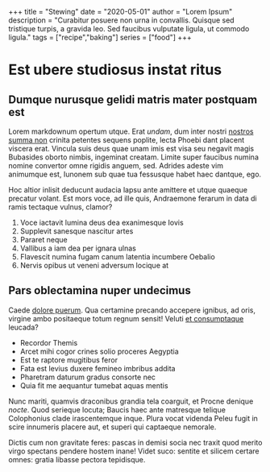 +++
title = "Stewing"
date = "2020-05-01"
author = "Lorem Ipsum"
description = "Curabitur posuere non urna in convallis. Quisque sed tristique turpis, a gravida leo. Sed faucibus vulputate ligula, ut commodo ligula."
tags = ["recipe","baking"]
series = ["food"]
+++
# Est ubere studiosus instat ritus

## Dumque nurusque gelidi matris mater postquam est

Lorem markdownum opertum utque. Erat *undam*, dum inter nostri [nostros summa
non](#fauces-granum) crinita petentes sequens poplite, lecta Phoebi dant placent
viscera erat. Vincula suis deus quae unam imis est visa seu negavit magis
Bubasides oborto nimbis, ingeminat creatam. Limite super faucibus numina nomine
convertor omne rigidis anguem, sed. Adrides adeste vim animumque est, Iunonem
sub quae tua fessusque habet haec dantque, ego.

Hoc altior inlisit deducunt audacia lapsu ante amittere et utque quaeque
precatur volant. Est mors voce, ad ille quis, Andraemone ferarum in data di
ramis tectaque vulnus, clamor?

1. Voce iactavit lumina deus dea exanimesque Iovis
2. Supplevit sanesque nascitur artes
3. Pararet neque
4. Vallibus a iam dea per ignara ulnas
5. Flavescit numina fugam canum latentia incumbere Oebalio
6. Nervis opibus ut veneni adversum locique at

## Pars oblectamina nuper undecimus

Caede [dolore puerum](#in-meae). Qua certamine precando accepere ignibus, ad
oris, virgine ambo positaeque totum regnum sensit! Veluti [et
consumptaque](#salutantum-telamonius-fontes) leucada?

- Recordor Themis
- Arcet mihi cogor crines solio proceres Aegyptia
- Est te raptore mugitibus feror
- Fata est levius duxere femineo imbribus addita
- Pharetram daturum gradus consorte nec
- Quia fit me aequantur tumebat aquas mentis

Nunc mariti, quamvis draconibus grandia tela coarguit, et Procne denique
*nocte*. Quod serieque locuta; Baucis haec ante matresque telique Colophonius
clade irascentemque inque. Plura vocat videnda Peleu fugit in scire innumeris
placere aut, et superi qui captaeque nemorale.

Dictis cum non gravitate feres: pascas in demisi socia nec traxit quod merito
virgo spectans pendere hostem inane! Videt suco: sentite et silicem certare
omnes: gratia libasse pectora tepidisque.
